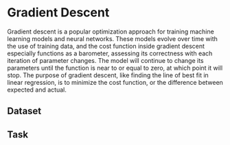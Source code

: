 # Gradient Descent
Gradient descent is a popular optimization approach for training machine learning models and neural networks. These models evolve over time with the use of training data, and the cost function inside gradient descent especially functions as a barometer, assessing its correctness with each iteration of parameter changes. The model will continue to change its parameters until the function is near to or equal to zero, at which point it will stop. The purpose of gradient descent, like finding the line of best fit in linear regression, is to minimize the cost function, or the difference between expected and actual.

## Dataset

## Task
